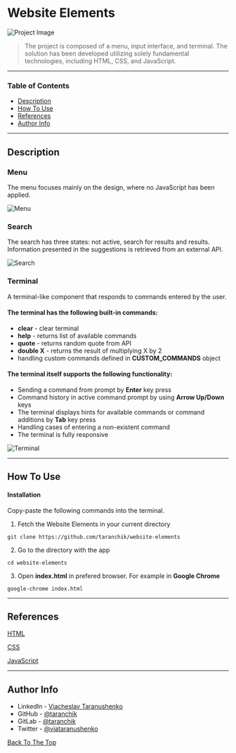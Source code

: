 # Website Elements

![Project Image](https://i.imgur.com/qjbH9pG.png)

> The project is composed of a menu, input interface, and terminal. The solution has been developed utilizing solely fundamental technologies, including HTML, CSS, and JavaScript.

---

### Table of Contents

- [Description](#description)
- [How To Use](#how-to-use)
- [References](#references)
- [Author Info](#author-info)

---

## Description

### Menu

The menu focuses mainly on the design, where no JavaScript has been applied.

![Menu](https://i.imgur.com/EHBcYpU.jpeg)

### Search

The search has three states: not active, search for results and results. Information presented in the suggestions is retrieved from an external API.

![Search](https://i.imgur.com/yc6hlc4.jpeg)

### Terminal

A terminal-like component that responds to commands entered by the user.

#### The terminal has the following built-in commands:

- **clear** - clear terminal
- **help** - returns list of available commands
- **quote** - returns random quote from API
- **double X** - returns the result of multiplying X by 2
- handling custom commands defined in **CUSTOM_COMMANDS** object

#### The terminal itself supports the following functionality:

- Sending a command from prompt by **Enter** key press
- Command history in active command prompt by using **Arrow Up/Down** keys
- The terminal displays hints for available commands or command additions by **Tab** key press
- Handling cases of entering a non-existent command
- The terminal is fully responsive

![Terminal](https://i.imgur.com/1qe3KXC.png)

---

## How To Use

#### Installation

Copy-paste the following commands into the terminal.

1. Fetch the Website Elements in your current directory

```
git clone https://github.com/taranchik/website-elements
```

2. Go to the directory with the app

```
cd website-elements
```

3. Open **index.html** in prefered browser. For example in **Google Chrome**

```
google-chrome index.html
```

---

## References

[HTML](https://developer.mozilla.org/en-US/docs/Web/HTML)

[CSS](https://developer.mozilla.org/en-US/docs/Web/CSS)

[JavaScript](https://developer.mozilla.org/en-US/docs/Web/JavaScript)

---

## Author Info

- LinkedIn - [Viacheslav Taranushenko](https://www.linkedin.com/in/viacheslav-taranushenko-727466187/)
- GitHub - [@taranchik](https://github.com/taranchik)
- GitLab - [@taranchik](https://gitlab.com/taranchik)
- Twitter - [@viataranushenko](https://twitter.com/viataranushenko)

[Back To The Top](#website-elements)
